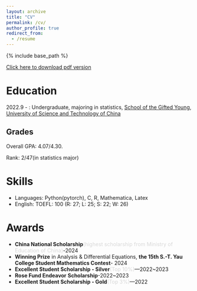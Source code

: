 ```yaml
---
layout: archive
title: "CV"
permalink: /cv/
author_profile: true
redirect_from:
  - /resume
---
```


{% include base_path %}

[Click here to download pdf version](../assets/Curriculum_Vitae.pdf)

Education
======
2022.9 - : Undergraduate, majoring in statistics, [School of the Gifted Young](https://en.scgy.ustc.edu.cn/), [University of Science and Technology of China](https://en.ustc.edu.cn/)

## Grades

Overall GPA: 4.07/4.30.

Rank: 2/47(in statistics major)

# Skills
* Languages: Python(pytorch),  C, R, Mathematica, Latex
* English: TOEFL: 100 (R: 27; L: 25; S: 22; W: 26)

# Awards
* **China National Scholarship**<span style="color: #D8D8D8 ;">(highest scholarship from Ministry of Education of China)</span>-2024
* **Winning Prize** in Analysis & Differential Equations, **the 15th S.-T. Yau College Student Mathematics Contest**- 2024
* **Excellent Student Scholarship - Silver**<span style="color: #D8D8D8 ;">(Top 10%)</span>—2022~2023
* **Rose Fund Endeavor** **Scholarship**-2022~2023
* **Excellent Student Scholarship - Gold**<span style="color: #D8D8D8 ;">(Top 3%)</span>—2022

  


<!-- 这是一段被注释掉的文字
# Relevant Coursework
\* denotes graduate courses, OG denotes ongoing courses

|Analysis and Differential Equations||
|------------ | ----------- |
| Mathematical Analysis (94 95 99)| Differential Equations(95)| 
| Real Analysis(97) | Complex Analysis(90)      |
| Functional Analysis(96) |   |

|Algebra||
|------------ | ----------- |
| Linear Algebra (95 97)| Algebraic Structure(98)| 

|Probability and Statistics||
|------------ | ----------- |
| Probability Theory(98)| Mathematical Statistics(87)| 
|Regression Analysis (95) | Applied Stochastic Processes(100) | 
|Time Series Analysis(90)|Multivariate statistical analysis(OG)|
|Foundation of Statistical Algorithms(94)|***Optimization Algorithm(95)**|
|***Stochastic Processes(98)**  |***Advanced Probability Theory(100)**|



|Computer Science and Computational Math:||
|------------ | ----------- |
|Data Structures(95)| Computer Programming(93)| 
|Statistical Softewares(OG)||?
 -->
 
  <!--    Libraries: pandas, NumPy, Matplotlib -->
 


